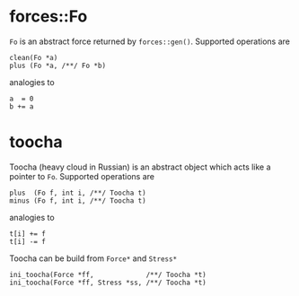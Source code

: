 # forces::Fo

`Fo` is an abstract force returned by `forces::gen()`.  Supported
operations are

	clean(Fo *a)
	plus (Fo *a, /**/ Fo *b)

analogies to

	a  = 0
	b += a

# toocha

Toocha (heavy cloud in Russian) is an abstract object which acts like
a pointer to `Fo`. Supported operations are

	plus  (Fo f, int i, /**/ Toocha t)
	minus (Fo f, int i, /**/ Toocha t)

analogies to

	t[i] += f
	t[i] -= f

Toocha can be build from `Force*` and `Stress*`

	ini_toocha(Force *ff,             /**/ Toocha *t)
	ini_toocha(Force *ff, Stress *ss, /**/ Toocha *t)

